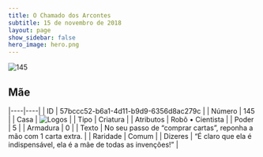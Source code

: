 ```yaml
---
title: O Chamado dos Arcontes
subtitle: 15 de novembro de 2018
layout: page
show_sidebar: false
hero_image: hero.png
---
```


![145](https://cdn.keyforgegame.com/media/card_front/pt/341_145_65HF32HQGF2G_pt.png)

## Mãe

|----|----|
| ID | 57bccc52-b6a1-4d11-b9d9-6356d8ac279c |
| Número | 145 |
| Casa | ![Logos](https://archonarcana.com/images/thumb/c/ce/Logos.png/22px-Logos.png "Logos") |
| Tipo | Criatura |
| Atributos | Robô • Cientista |
| Poder | 5 |
| Armadura | 0 |
| Texto | No seu passo de “comprar cartas”, reponha a mão com 1 carta extra. |
| Raridade | Comum |
| Dizeres | “É claro que ela é indispensável, ela é a mãe  de todas as invenções!” |

